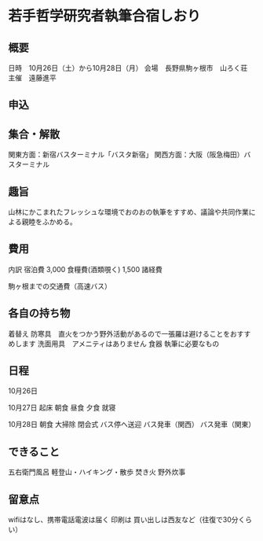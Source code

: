 # 若手哲学研究者執筆合宿しおり
## 概要
日時　10月26日（土）から10月28日（月）
会場　長野県駒ヶ根市　山ろく荘
主催　遠藤進平

## 申込

## 集合・解散
関東方面：新宿バスターミナル「バスタ新宿」
関西方面：大阪（阪急梅田）バスターミナル

## 趣旨
山林にかこまれたフレッシュな環境でおのおの執筆をすすめ、議論や共同作業による親睦をふかめる。

## 費用

内訳
宿泊費 3,000
食糧費(酒類覗く) 1,500
諸経費

駒ヶ根までの交通費（高速バス）

## 各自の持ち物
着替え
防寒具　直火をつかう野外活動があるので一張羅は避けることをおすすめします
洗面用具　アメニティはありません
食器
執筆に必要なもの

## 日程
10月26日

10月27日
起床
朝食
昼食
夕食
就寝

10月28日
朝食
大掃除
閉会式
バス停へ送迎
バス発車（関西）
バス発車（関東）



## できること
五右衛門風呂
軽登山・ハイキング・散歩
焚き火
野外炊事


## 留意点
wifiはなし、携帯電話電波は届く
印刷は
買い出しは西友など（往復で30分くらい）

<!--- ここにゴリゴリ打っていきます --->
